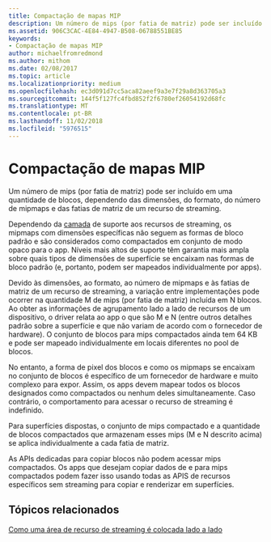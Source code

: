 ```yaml
---
title: Compactação de mapas MIP
description: Um número de mips (por fatia de matriz) pode ser incluído em uma quantidade de blocos, dependendo das dimensões, do formato, do número de mipmaps e das fatias de matriz de um recurso de streaming.
ms.assetid: 906C3CAC-4E84-4947-B508-06788551BE85
keywords:
- Compactação de mapas MIP
author: michaelfromredmond
ms.author: mithom
ms.date: 02/08/2017
ms.topic: article
ms.localizationpriority: medium
ms.openlocfilehash: ec3d091d7cc5aca82aeef9a3e7f29a8d363705a3
ms.sourcegitcommit: 144f5f127fc4fbd852f2f6780ef26054192d68fc
ms.translationtype: MT
ms.contentlocale: pt-BR
ms.lasthandoff: 11/02/2018
ms.locfileid: "5976515"
---
```

# <a name="mipmap-packing"></a>Compactação de mapas MIP


Um número de mips (por fatia de matriz) pode ser incluído em uma quantidade de blocos, dependendo das dimensões, do formato, do número de mipmaps e das fatias de matriz de um recurso de streaming.

Dependendo da [camada](streaming-resources-features-tiers.md) de suporte aos recursos de streaming, os mipmaps com dimensões específicas não seguem as formas de bloco padrão e são considerados como compactados em conjunto de modo opaco para o app. Níveis mais altos de suporte têm garantia mais ampla sobre quais tipos de dimensões de superfície se encaixam nas formas de bloco padrão (e, portanto, podem ser mapeados individualmente por apps).

Devido às dimensões, ao formato, ao número de mipmaps e às fatias de matriz de um recurso de streaming, a variação entre implementações pode ocorrer na quantidade M de mips (por fatia de matriz) incluída em N blocos. Ao obter as informações de agrupamento lado a lado de recursos de um dispositivo, o driver relata ao app o que são M e N (entre outros detalhes padrão sobre a superfície e que não variam de acordo com o fornecedor de hardware). O conjunto de blocos para mips compactados ainda tem 64 KB e pode ser mapeado individualmente em locais diferentes no pool de blocos.

No entanto, a forma de pixel dos blocos e como os mipmaps se encaixam no conjunto de blocos é específico de um fornecedor de hardware e muito complexo para expor. Assim, os apps devem mapear todos os blocos designados como compactados ou nenhum deles simultaneamente. Caso contrário, o comportamento para acessar o recurso de streaming é indefinido.

Para superfícies dispostas, o conjunto de mips compactado e a quantidade de blocos compactados que armazenam esses mips (M e N descrito acima) se aplica individualmente a cada fatia de matriz.

As APIs dedicadas para copiar blocos não podem acessar mips compactados. Os apps que desejam copiar dados de e para mips compactados podem fazer isso usando todas as APIS de recursos específicos sem streaming para copiar e renderizar em superfícies.

## <a name="span-idrelated-topicsspanrelated-topics"></a><span id="related-topics"></span>Tópicos relacionados


[Como uma área de recurso de streaming é colocada lado a lado](how-a-streaming-resource-s-area-is-tiled.md)

 

 




